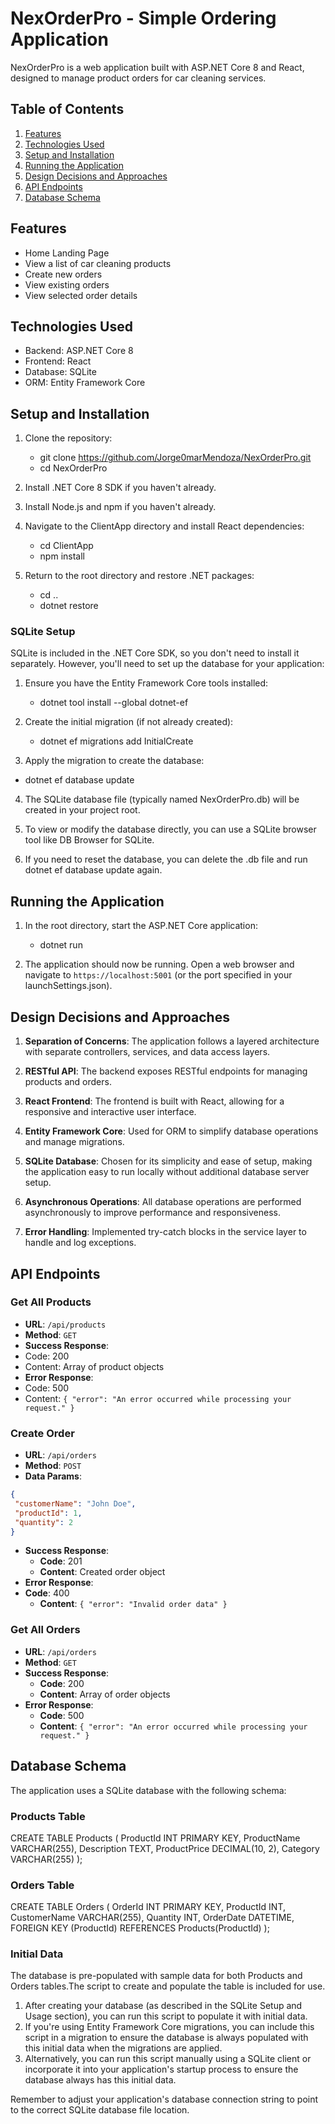 # NexOrderPro - Simple Ordering Application

NexOrderPro is a web application built with ASP.NET Core 8 and React, designed to manage product orders for car cleaning services.

## Table of Contents
1. [Features](#features)
2. [Technologies Used](#technologies-used)
3. [Setup and Installation](#setup-and-installation)
4. [Running the Application](#running-the-application)
5. [Design Decisions and Approaches](#design-decisions-and-approaches)
6. [API Endpoints](#api-endpoints)
7. [Database Schema](#database-schema)

## Features
- Home Landing Page
- View a list of car cleaning products
- Create new orders
- View existing orders
- View selected order details

## Technologies Used

- Backend: ASP.NET Core 8
- Frontend: React
- Database: SQLite
- ORM: Entity Framework Core

## Setup and Installation

1. Clone the repository:
   - git clone https://github.com/Jorge0marMendoza/NexOrderPro.git
   - cd NexOrderPro

2. Install .NET Core 8 SDK if you haven't already.

3. Install Node.js and npm if you haven't already.

4. Navigate to the ClientApp directory and install React dependencies:
   - cd ClientApp
   - npm install

5. Return to the root directory and restore .NET packages:
   - cd ..
   - dotnet restore
  
### SQLite Setup
SQLite is included in the .NET Core SDK, so you don't need to install it separately. However, you'll need to set up the database for your application:

1. Ensure you have the Entity Framework Core tools installed:
   - dotnet tool install --global dotnet-ef
     
2. Create the initial migration (if not already created):
   - dotnet ef migrations add InitialCreate
  
3. Apply the migration to create the database:
  - dotnet ef database update

4. The SQLite database file (typically named NexOrderPro.db) will be created in your project root.
   
5. To view or modify the database directly, you can use a SQLite browser tool like DB Browser for SQLite.

6. If you need to reset the database, you can delete the .db file and run dotnet ef database update again.

## Running the Application

1. In the root directory, start the ASP.NET Core application:
   - dotnet run

2. The application should now be running. Open a web browser and navigate to `https://localhost:5001` (or the port specified in your launchSettings.json).

## Design Decisions and Approaches

1. **Separation of Concerns**: The application follows a layered architecture with separate controllers, services, and data access layers.

2. **RESTful API**: The backend exposes RESTful endpoints for managing products and orders.

3. **React Frontend**: The frontend is built with React, allowing for a responsive and interactive user interface.

4. **Entity Framework Core**: Used for ORM to simplify database operations and manage migrations.

5. **SQLite Database**: Chosen for its simplicity and ease of setup, making the application easy to run locally without additional database server setup.

6. **Asynchronous Operations**: All database operations are performed asynchronously to improve performance and responsiveness.

7. **Error Handling**: Implemented try-catch blocks in the service layer to handle and log exceptions.


## API Endpoints

### Get All Products
- **URL**: `/api/products`
- **Method**: `GET`
- **Success Response**: 
- Code: 200
- Content: Array of product objects
- **Error Response**:
- Code: 500
- Content: `{ "error": "An error occurred while processing your request." }`

### Create Order
- **URL**: `/api/orders`
- **Method**: `POST`
- **Data Params**: 
```json
{
 "customerName": "John Doe",
 "productId": 1,
 "quantity": 2
}
```
- **Success Response**:
  - **Code**: 201  
  - **Content**: Created order object
- **Error Response**:
- **Code**: 400  
  - **Content**: `{ "error": "Invalid order data" }`

### Get All Orders
- **URL**: `/api/orders`
- **Method**: `GET`
- **Success Response**:  
  - **Code**: 200  
  - **Content**: Array of order objects  
- **Error Response**:  
  - **Code**: 500  
  - **Content**: `{ "error": "An error occurred while processing your request." }`


## Database Schema
The application uses a SQLite database with the following schema:

### Products Table

CREATE TABLE Products (
    ProductId INT PRIMARY KEY,
    ProductName VARCHAR(255),
    Description TEXT,
    ProductPrice DECIMAL(10, 2),
    Category VARCHAR(255)
);

### Orders Table

CREATE TABLE Orders (
    OrderId INT PRIMARY KEY,
    ProductId INT,
    CustomerName VARCHAR(255),
    Quantity INT,
    OrderDate DATETIME,
    FOREIGN KEY (ProductId) REFERENCES Products(ProductId)
);

### Initial Data
The database is pre-populated with sample data for both Products and Orders tables.The script to create and populate the table is included for use.

1. After creating your database (as described in the SQLite Setup and Usage section), you can run this script to populate it with initial data.
2. If you're using Entity Framework Core migrations, you can include this script in a migration to ensure the database is always populated with this initial data when the migrations are applied.
3. Alternatively, you can run this script manually using a SQLite client or incorporate it into your application's startup process to ensure the database always has this initial data.

Remember to adjust your application's database connection string to point to the correct SQLite database file location.

